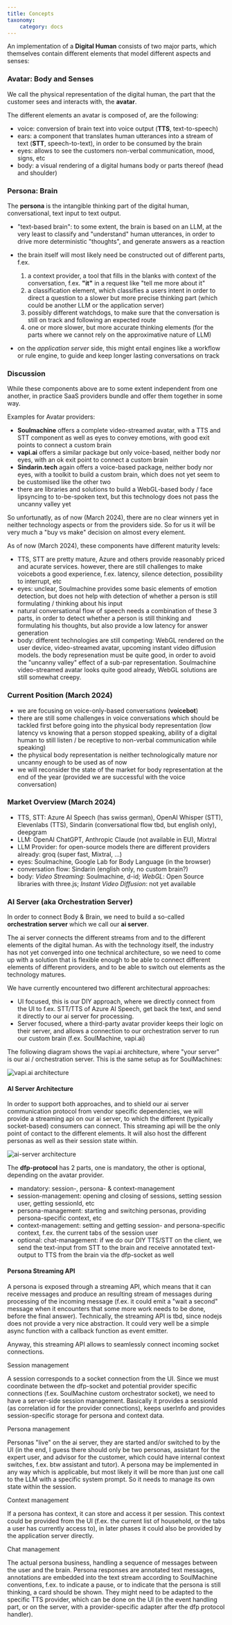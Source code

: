 ```yaml
---
title: Concepts
taxonomy:
    category: docs
---
```


An implementation of a **Digital Human** consists of two major parts, which themselves contain different elements that model different aspects and senses:

### Avatar: Body and Senses

We call the physical representation of the digital human, the part that the customer sees and interacts with, the **avatar**.

The different elements an avatar is composed of, are the following:
- voice: conversion of brain text into voice output (**TTS**, text-to-speech)
- ears: a component that translates human utterances into a stream of text (**STT**, speech-to-text), in order to be consumed by the brain
- eyes: allows to see the customers non-verbal communication, mood, signs, etc
- body: a visual rendering of a digital humans body or parts thereof (head and shoulder)

### Persona: Brain

The **persona** is the intangible thinking part of the digital human, conversational, text input to text output.
- "text-based brain": to some extent, the brain is based on an LLM, at the very least to classify and "understand" human utterances, in order to drive more deterministic "thoughts", and generate answers as a reaction
- the brain itself will most likely need be constructed out of different parts, f.ex. 

	1. a context provider, a tool that fills in the blanks with context of the conversation, f.ex. **"it"** in a request like "tell me more about it"
	2. a classification element, which classifies a users intent in order to direct a question to a slower but more precise thinking part (which could be another LLM or the application server)
	3. possibly different watchdogs, to make sure that the conversation is still on track and following an expected route
	4. one or more slower, but more accurate thinking elements (for the parts where we cannot rely on the approximative nature of LLM)

- on the _application server_ side, this might entail engines like a workflow or rule engine, to guide and keep longer lasting conversations on track

### Discussion

While these components above are to some extent independent from one another, in practice SaaS providers bundle and offer them together in some way.

Examples for Avatar providers:
- **Soulmachine** offers a complete video-streamed avatar, with a TTS and STT component as well as eyes to convey emotions, with good exit points to connect a custom brain
- **vapi.ai** offers a similar package but only voice-based, neither body nor eyes, with an ok exit point to connect a custom brain
- **Sindarin.tech** again offers a voice-based package, neither body nor eyes, with a toolkit to build a custom brain, which does not yet seem to be customised like the other two
- there are libraries and solutions to build a WebGL-based body / face lipsyncing to to-be-spoken text, but this technology does not pass the uncanny valley yet

So unfortunatly, as of now (March 2024), there are no clear winners yet in neither technology aspects or from the providers side. So for us it will be very much a "buy vs make" decision on almost every element.

As of now (March 2024), these components have different maturity levels:
- TTS, STT are pretty mature, Azure and others provide reasonably priced and acurate services. however, there are still challenges to make voicebots a good experience, f.ex. latency, silence detection, possibility to interrupt, etc
- eyes: unclear, Soulmachine provides some basic elements of emotion detection, but does not help with detection of whether a person is still formulating / thinking about his input
- natural conversational flow of speech needs a combination of these 3 parts, in order to detect whether a person is still thinking and formulating his thoughts, but also provide a low latency for answer generation
- body: different technologies are still competing: WebGL rendered on the user device, video-streamed avatar, upcoming instant video diffusion models. the body represenation must be quite good, in order to avoid the "uncanny valley" effect of a sub-par representation. Soulmachine video-streamed avatar looks quite good already, WebGL solutions are still somewhat creepy.

### Current Position (March 2024)
- we are focusing on voice-only-based conversations (**voicebot**)
- there are still some challenges in voice conversations which should be tackled first before going into the physical body representation (low latency vs knowing that a person stopped speaking, ability of a digital human to still listen / be receptive to non-verbal communication while speaking)
- the physical body representation is neither technologically mature nor uncanny enough to be used as of now
- we will reconsider the state of the market for body representation at the end of the year (provided we are successful with the voice conversation)

### Market Overview (March 2024)
- TTS, STT: Azure AI Speech (has swiss german), OpenAI Whisper (STT), Elevenlabs (TTS), Sindarin (conversational flow tbd, but english only), deepgram
- LLM: OpenAI ChatGPT, Anthropic Claude (not available in EU), Mixtral
- LLM Provider: for open-source models there are different providers already: groq (super fast, Mixtral, ...)
- eyes: Soulmachine, Google Lab for Body Language (in the browser)
- conversation flow: Sindarin (english only, no custom brain?)
- body: _Video Streaming_: Soulmachine, d-id; _WebGL_: Open Source libraries with three.js; _Instant Video Diffusion_: not yet available

### AI Server (aka Orchestration Server)

In order to connect Body & Brain, we need to build a so-called **orchestration server** which we call our **ai server**.

The ai server connects the different streams from and to the different elements of the digital human. As with the technology itself, the industry has not yet converged into one technical architecture, so we need to come up with a solution that is flexible enough to be able to connect different elements of different providers, and to be able to switch out elements as the technology matures.

We have currently encountered two different architectural approaches:
- UI focused, this is our DIY approach, where we directly connect from the UI to f.ex. STT/TTS of Azure AI Speech, get back the text, and send it directly to our ai server for processing.
- Server focused, where a third-party avatar provider keeps their logic on their server, and allows a connection to our orchestration server to run our custom brain (f.ex. SoulMachine, vapi.ai)

The following diagram shows the vapi.ai architecture, where "your server" is our ai / orchestration server. This is the same setup as for SoulMachines:

![vapi.ai architecture](vapi-architecture.png?resize=1000,600)

#### AI Server Architecture

In order to support both approaches, and to shield our ai server communication protocol from vendor specific dependencies, we will provide a streaming api on our ai server, to which the different (typically socket-based) consumers can connect. This streaming api will be the only point of contact to the different elements. It will also host the different personas as well as their session state within.

![ai-server architecture](ai-server-architecture.png?resize=1000,1000)

The **dfp-protocol** has 2 parts, one is mandatory, the other is optional, depending on the avatar provider.
- mandatory: session-, persona- & context-management
- session-management: opening and closing of sessions, setting session user, getting sessionId, etc
- persona-management: starting and switching personas, providing persona-specific context, etc
- context-management: setting and getting session- and persona-specific context, f.ex. the current tabs of the session user
- optional: chat-management: if we do our DIY TTS/STT on the client, we send the text-input from STT to the brain and receive annotated text-output to TTS from the brain via the dfp-socket as well

#### Persona Streaming API

A persona is exposed through a streaming API, which means that it can receive messages and produce an resulting stream of messages during processing of the incoming message (f.ex. it could emit a "wait a second" message when it encounters that some more work needs to be done, before the final answer). Technically, the streaming API is tbd, since nodejs does not provide a very nice abstraction. It could very well be a simple async function with a callback function as event emitter.

Anyway, this streaming API allows to seamlessly connect incoming socket connections.

Session management

A session corresponds to a socket connection from the UI. Since we must coordinate between the dfp-socket and potential provider specific connections (f.ex. SoulMachine custom orchestrator socket), we need to have a server-side session management. Basically it provides a sessionId (as correlation id for the provider connections), keeps userInfo and provides session-specific storage for persona and context data.

Persona management

Personas "live" on the ai server, they are started and/or switched to by the UI (in the end, I guess there should only be two personas, assistant for the expert user, and advisor for the customer, which could have internal context switches, f.ex. btw assistant and tutor). A persona may be implemented in any way which is applicable, but most likely it will be more than just one call to the LLM with a specific system prompt. So it needs to manage its own state within the session.

Context management

If a persona has context, it can store and access it per session. This context could be provided from the UI (f.ex. the current list of household, or the tabs a user has currently access to), in later phases it could also be provided by the application server directly.

Chat management

The actual persona business, handling a sequence of messages between the user and the brain.
Persona responses are annotated text messages, annotations are embedded into the text stream according to SoulMachine conventions, f.ex. to indicate a pause, or to indicate that the persona is still thinking, a card should be shown. They might need to be adapted to the specific TTS provider, which can be done on the UI (in the event handling part, or on the server, with a provider-specific adapter after the dfp protocol handler).
